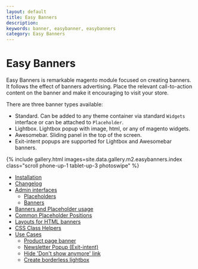 ```yaml
---
layout: default
title: Easy Banners
description:
keywords: banner, easybanner, easybanners
category: Easy Banners
---
```


# Easy Banners

Easy Banners is remarkable magento module focused on creating banners.
It follows the effect of banners advertising. Place the relevant call-to-action
content on the banner and make it encouraging to visit your store.

There are three banner types available:

 -  Standard. Can be added to any theme container via standard `Widgets`
    interface or can be attached to `Placeholder`.
 -  Lightbox. Lightbox popup with image, html, or any of magento widgets.
 -  Awesomebar. Sliding panel in the top of the screen.
 -  Exit-intent popups are supported for Lightbox and Awesomebar banners.

{% include gallery.html images=site.data.gallery.m2.easybanners.index class="scroll phone-up-1 tablet-up-3 photoswipe" %}

 -  [Installation](installation/)
 -  [Changelog](changelog/)
 -  [Admin interfaces](interfaces/)
    - [Placeholders](interfaces/#placeholders)
    - [Banners](interfaces/#banners)
 -  [Banners and Placeholder usage](usage/)
 -  [Common Placeholder Positions](common-placeholder-positions/)
 -  [Layouts for HTML banners](layouts-for-html-banners/)
 -  [CSS Class Helpers](css-class-helpers/)
 -  [Use Cases](use-cases/)
    - [Product page banner](use-cases/product-page-banner/)
    - [Newsletter Popup (Exit-intent)](use-cases/newsletter-popup/)
    - [Hide 'Don\'t show anymore' link](use-cases/hide-dont-show-anymore-link/)
    - [Create borderless lightbox](use-cases/borderless-lightbox/)
